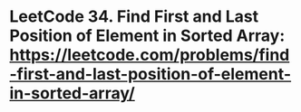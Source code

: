 # LeetCode 34. Find First and Last Position of Element in Sorted Array:  https://leetcode.com/problems/find-first-and-last-position-of-element-in-sorted-array/
